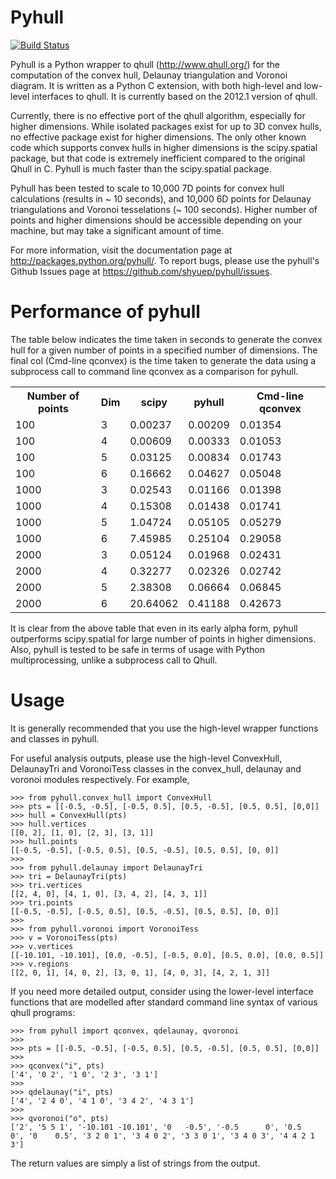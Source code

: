 Pyhull
=======
[![Build Status](https://travis-ci.org/shyuep/pyhull.png)](https://travis-ci.org/shyuep/pyhull)

Pyhull is a Python wrapper to qhull (http://www.qhull.org/) for the
computation of the convex hull, Delaunay triangulation and Voronoi diagram.
It is written as a Python C extension, with both high-level and low-level
interfaces to qhull. It is currently based on the 2012.1 version of qhull.

Currently, there is no effective port of the qhull algorithm, especially for
higher dimensions. While isolated packages exist for up to 3D convex hulls,
no effective package exist for higher dimensions. The only other known code
which supports convex hulls in higher dimensions is the scipy.spatial package,
but that code is extremely inefficient compared to the original Qhull in C.
Pyhull is much faster than the scipy.spatial package.

Pyhull has been tested to scale to 10,000 7D points for convex hull
calculations (results in ~ 10 seconds), and 10,000 6D points for Delaunay
triangulations and Voronoi tesselations (~ 100 seconds). Higher number of
points and higher dimensions should be accessible depending on your machine,
but may take a significant amount of time.

For more information, visit the documentation page at
http://packages.python.org/pyhull/. To report bugs,
please use the pyhull's Github Issues page at
https://github.com/shyuep/pyhull/issues.

Performance of pyhull
=====================

The table below indicates the time taken in seconds to generate the convex
hull for a given number of points in a specified number of dimensions. The
final col (Cmd-line qconvex) is the time taken to generate the data using a
subprocess call to command line qconvex as a comparison for pyhull.

<table>
<tr>
<th>Number of points</th>
<th>Dim</th>
<th>scipy</th>
<th>pyhull</th>
<th>Cmd-line qconvex</th>
<tr>
<td>100</td><td>3</td>
<td>0.00237</td>
<td>0.00209</td>
<td>0.01354</td>
</tr>
<tr>
<td>100</td><td>4</td>
<td>0.00609</td>
<td>0.00333</td>
<td>0.01053</td>
</tr>
<tr>
<td>100</td><td>5</td>
<td>0.03125</td>
<td>0.00834</td>
<td>0.01743</td>
</tr>
<tr>
<td>100</td><td>6</td>
<td>0.16662</td>
<td>0.04627</td>
<td>0.05048</td>
</tr>
<tr>
<td>1000</td><td>3</td>
<td>0.02543</td>
<td>0.01166</td>
<td>0.01398</td>
</tr>
<tr>
<td>1000</td><td>4</td>
<td>0.15308</td>
<td>0.01438</td>
<td>0.01741</td>
</tr>
<tr>
<td>1000</td><td>5</td>
<td>1.04724</td>
<td>0.05105</td>
<td>0.05279</td>
</tr>
<tr>
<td>1000</td><td>6</td>
<td>7.45985</td>
<td>0.25104</td>
<td>0.29058</td>
</tr>
<tr>
<td>2000</td><td>3</td>
<td>0.05124</td>
<td>0.01968</td>
<td>0.02431</td>
</tr>
<tr>
<td>2000</td><td>4</td>
<td>0.32277</td>
<td>0.02326</td>
<td>0.02742</td>
</tr>
<tr>
<td>2000</td><td>5</td>
<td>2.38308</td>
<td>0.06664</td>
<td>0.06845</td>
</tr>
<tr>
<td>2000</td><td>6</td>
<td>20.64062</td>
<td>0.41188</td>
<td>0.42673</td>
</tr>
</table>

It is clear from the above table that even in its early alpha form,
pyhull outperforms scipy.spatial for large number of points in higher
dimensions. Also, pyhull is tested to be safe in terms of usage with Python
multiprocessing, unlike a subprocess call to Qhull.

Usage
=====

It is generally recommended that you use the high-level wrapper functions and
classes in pyhull.

For useful analysis outputs, please use the high-level ConvexHull,
DelaunayTri and VoronoiTess classes in the convex_hull,
delaunay and voronoi modules respectively. For example,

    >>> from pyhull.convex_hull import ConvexHull
    >>> pts = [[-0.5, -0.5], [-0.5, 0.5], [0.5, -0.5], [0.5, 0.5], [0,0]]
    >>> hull = ConvexHull(pts)
    >>> hull.vertices
    [[0, 2], [1, 0], [2, 3], [3, 1]]
    >>> hull.points
    [[-0.5, -0.5], [-0.5, 0.5], [0.5, -0.5], [0.5, 0.5], [0, 0]]
    >>>
    >>> from pyhull.delaunay import DelaunayTri
    >>> tri = DelaunayTri(pts)
    >>> tri.vertices
    [[2, 4, 0], [4, 1, 0], [3, 4, 2], [4, 3, 1]]
    >>> tri.points
    [[-0.5, -0.5], [-0.5, 0.5], [0.5, -0.5], [0.5, 0.5], [0, 0]]
    >>>
    >>> from pyhull.voronoi import VoronoiTess
    >>> v = VoronoiTess(pts)
    >>> v.vertices
    [[-10.101, -10.101], [0.0, -0.5], [-0.5, 0.0], [0.5, 0.0], [0.0, 0.5]]
    >>> v.regions
    [[2, 0, 1], [4, 0, 2], [3, 0, 1], [4, 0, 3], [4, 2, 1, 3]]

If you need more detailed output, consider using the lower-level
interface functions that are modelled after standard command line syntax of
various qhull programs:

    >>> from pyhull import qconvex, qdelaunay, qvoronoi
    >>>
    >>> pts = [[-0.5, -0.5], [-0.5, 0.5], [0.5, -0.5], [0.5, 0.5], [0,0]]
    >>>
    >>> qconvex("i", pts)
    ['4', '0 2', '1 0', '2 3', '3 1']
    >>>
    >>> qdelaunay("i", pts)
    ['4', '2 4 0', '4 1 0', '3 4 2', '4 3 1']
    >>>
    >>> qvoronoi("o", pts)
    ['2', '5 5 1', '-10.101 -10.101', '0   -0.5', '-0.5      0', '0.5      0', '0    0.5', '3 2 0 1', '3 4 0 2', '3 3 0 1', '3 4 0 3', '4 4 2 1 3']

The return values are simply a list of strings from the output.

